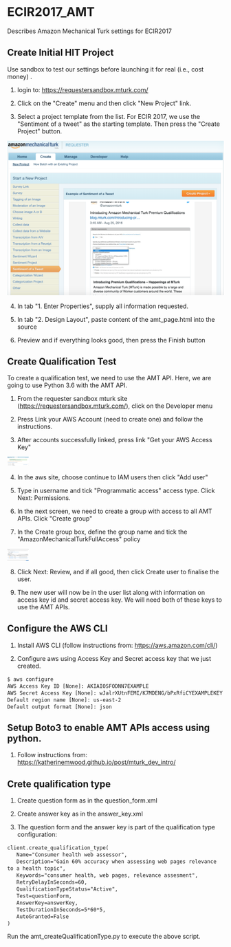 # ECIR2017_AMT
Describes Amazon Mechanical Turk settings for ECIR2017

## Create Initial HIT Project
Use sandbox to test our settings before launching it for real (i.e., cost money) .

1. login to: https://requestersandbox.mturk.com/

2. Click on the "Create" menu and then click "New Project" link.

3. Select a project template from the list.
For ECIR 2017, we use the "Sentiment of a tweet" as the starting template.
Then press the "Create Project" button.

![](./images/create_new_project.png)

4. In tab "1. Enter Properties", supply all information requested.

5. In tab "2. Design Layout", paste content of the amt_page.html into the source

6. Preview and if everything looks good, then press the Finish button


## Create Qualification Test
To create a qualification test, we need to use the AMT API.
Here, we are going to use Python 3.6 with the AMT API.

1. From the requester sandbox mturk site (https://requestersandbox.mturk.com/), click on the Developer menu

2. Press Link your AWS Account (need to create one) and follow the instructions.

3. After accounts successfully linked, press link "Get your AWS Access Key"

<img src="./images/successfully_linked_to_aws.png" alt="Drawing" style="width: 50px;"/>

4. In the aws site, choose continue to IAM users then click "Add user"

5. Type in username and tick "Programmatic access" access type. Click Next: Permissions.

6. In the next screen, we need to create a group with access to all AMT APIs. Click "Create group"

7. In the Create group box, define the group name and tick the "AmazonMechanicalTurkFullAccess" policy

<img src="./images/create_aws_user_group.png" alt="Drawing" style="width: 50px;"/>

8. Click Next: Review, and if all good, then click Create user to finalise the user.

9. The new user will now be in the user list along with information on access key id and secret access key.
We will need both of these keys to use the AMT APIs.



## Configure the AWS CLI

1. Install AWS CLI (follow instructions from: https://aws.amazon.com/cli/)

2. Configure aws using Access Key and Secret access key that we just created.
```
$ aws configure
AWS Access Key ID [None]: AKIAIOSFODNN7EXAMPLE
AWS Secret Access Key [None]: wJalrXUtnFEMI/K7MDENG/bPxRfiCYEXAMPLEKEY
Default region name [None]: us-east-2
Default output format [None]: json
```


## Setup Boto3 to enable AMT APIs access using python.

 1. Follow instructions from: https://katherinemwood.github.io/post/mturk_dev_intro/


## Crete qualification type
 1. Create question form as in the question_form.xml

 2. Create answer key as in the answer_key.xml

 3. The question form and the answer key is part of the qualification type configuration:
 ```
 client.create_qualification_type(
    Name="Consumer health web assessor",
    Description="Gain 60% accuracy when assessing web pages relevance to a health topic",
    Keywords="consumer health, web pages, relevance assesment",
    RetryDelayInSeconds=60,
    QualificationTypeStatus="Active",
    Test=questionForm,
    AnswerKey=answerKey,
    TestDurationInSeconds=5*60*5,
    AutoGranted=False
)
 ```

 Run the amt_createQualificationType.py to execute the above script.

